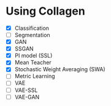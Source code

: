# Using Collagen

- [x] Classification
- [ ] Segmentation
- [x] GAN
- [x] SSGAN
- [x] PI model (SSL)
- [x] Mean Teacher
- [x] Stochastic Weight Averaging (SWA)
- [ ] Metric Learning
- [ ] VAE
- [ ] VAE-SSL
- [ ] VAE-GAN
